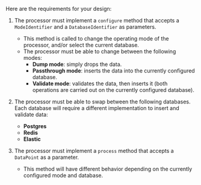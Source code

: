 Here are the requirements for your design:

1. The processor must implement a `configure` method that accepts a `ModeIdentifier` and a `DatabaseIdentifier` as parameters.
   - This method is called to change the operating mode of the processor, and/or select the current database.
   - The processor must be able to change between the following modes:
     - **Dump mode**: simply drops the data.
     - **Passthrough mode**: inserts the data into the currently configured database.
     - **Validate mode**: validates the data, then inserts it (both operations are carried out on the currently configured database).

2. The processor must be able to swap between the following databases. Each database will require a different implementation to insert and validate data:
   - **Postgres**
   - **Redis**
   - **Elastic**

3. The processor must implement a `process` method that accepts a `DataPoint` as a parameter.
   - This method will have different behavior depending on the currently configured mode and database.
